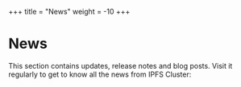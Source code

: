 +++
title = "News"
weight = -10
+++

# News

This section contains updates, release notes and blog posts. Visit it regularly to get to know all the news from IPFS Cluster:

